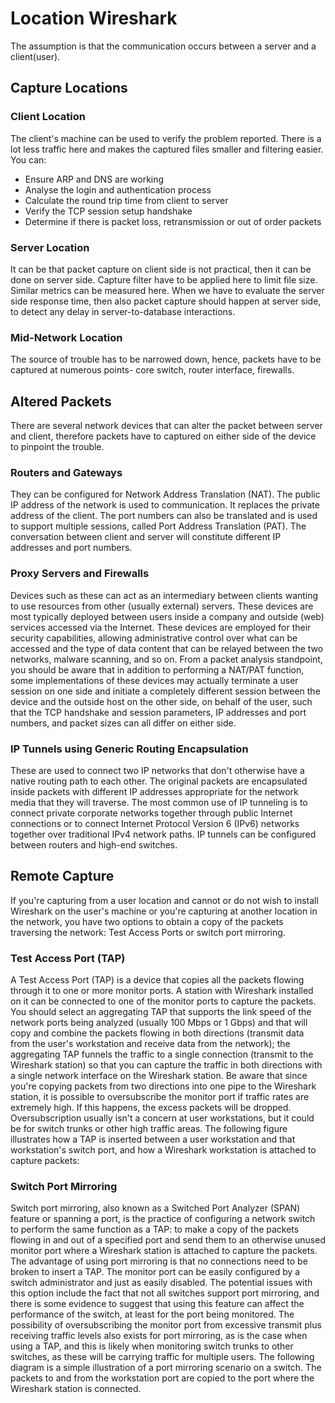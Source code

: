 # Location Wireshark

The assumption is that the communication occurs between a server and a client(user). 

## Capture Locations
### Client Location
The client's machine can be used to verify the problem reported. There is a lot less traffic here and makes the captured files smaller and filtering easier. You can:
* Ensure ARP and DNS are working
* Analyse the login and authentication process
* Calculate the round trip time from client to server
* Verify the TCP session setup handshake
* Determine if there is packet loss, retransmission or out of order packets


### Server Location
It can be that packet capture on client side is not practical, then it can be done on server side. Capture filter have to be applied here to limit file size. Similar metrics can be measured here.
When we have to evaluate the server side response time, then also packet capture should happen at server side, to detect any delay in server-to-database interactions.



### Mid-Network Location
The source of trouble has to be narrowed down, hence, packets have to be captured at numerous points- core switch, router interface, firewalls. 

## Altered Packets
There are several network devices that can alter the packet between server and client, therefore packets have to captured on either side of the device to pinpoint the trouble.

### Routers and Gateways
They can be configured for Network Address Translation (NAT). The public IP address of the network is used to communication. It replaces the private address of the client.
The port numbers can also be translated and is used to support multiple sessions, called Port Address Translation (PAT). The conversation between client and server will constitute different IP addresses and port numbers.

### Proxy Servers and Firewalls
Devices such as these can act as an intermediary between clients wanting to use resources 
from other (usually external) servers. These devices are most typically deployed between 
users inside a company and outside (web) services accessed via the Internet. These devices 
are employed for their security capabilities, allowing administrative control over what can 
be accessed and the type of data content that can be relayed between the two networks, malware 
scanning, and so on. From a packet analysis standpoint, you should be aware that in addition 
to performing a NAT/PAT function, some implementations of these devices may actually terminate 
a user session on one side and initiate a completely different session between the device and 
the outside host on the other side, on behalf of the user, such that the TCP handshake and session parameters,
IP addresses and port numbers, and packet sizes can all differ on either side.


### IP Tunnels using Generic Routing Encapsulation
These are used to connect two IP networks that don't otherwise have a native routing path 
to each other. The original packets are encapsulated inside packets with different
IP addresses appropriate for the network media that they will traverse. The most common 
use of IP tunneling is to connect private corporate networks together through public 
Internet connections or to connect Internet Protocol Version 6 (IPv6) networks together 
over traditional IPv4 network paths. IP tunnels can be configured between routers and high-end switches.

## Remote Capture
If you're capturing from a user location and cannot or do not wish to install Wireshark on 
the user's machine or you're capturing at another location in the network, you have two options 
to obtain a copy of the packets traversing the network: Test Access Ports or switch port mirroring.


### Test Access Port (TAP)
A Test Access Port (TAP) is a device that copies all the packets flowing through it to one or more monitor ports. 
A station with Wireshark installed on it can be connected to one of the monitor ports to capture the packets.
You should select an aggregating TAP that supports the link speed of the network ports being analyzed 
(usually 100 Mbps or 1 Gbps) and that will copy and combine the packets flowing in both directions 
(transmit data from the user's workstation and receive data from the network); the aggregating TAP funnels 
the traffic to a single connection (transmit to the Wireshark station) so that you can capture the traffic in 
both directions with a single network interface on the Wireshark station. Be aware that since you're copying 
packets from two directions into one pipe to the Wireshark station, it is possible to oversubscribe the monitor 
port if traffic rates are extremely high. If this happens, the excess packets will be dropped. Oversubscription 
usually isn't a concern at user workstations, but it could be for switch trunks or other high traffic areas.
The following figure illustrates how a TAP is inserted between a user workstation and that workstation's switch 
port, and how a Wireshark workstation is attached to capture packets:


### Switch Port Mirroring
Switch port mirroring, also known as a Switched Port Analyzer (SPAN) feature or spanning a port, is the practice 
of configuring a network switch to perform the same function as a TAP: to make a copy of the packets flowing in 
and out of a specified port and send them to an otherwise unused monitor port where a Wireshark station is attached 
to capture the packets.
The advantage of using port mirroring is that no connections need to be broken to insert a TAP. The monitor port 
can be easily configured by a switch administrator and just as easily disabled.
The potential issues with this option include the fact that not all switches
support port mirroring, and there is some evidence to suggest that using this
feature can affect the performance of the switch, at least for the port being monitored. The possibility of
oversubscribing the monitor port from excessive transmit plus receiving traffic levels also exists for port mirroring, 
as is the case when using a TAP, and this is likely when monitoring switch trunks to other switches, as these will be 
carrying traffic for multiple users.
The following diagram is a simple illustration of a port mirroring scenario on a switch. The packets to and from the 
workstation port are copied to the port where the Wireshark station is connected.

